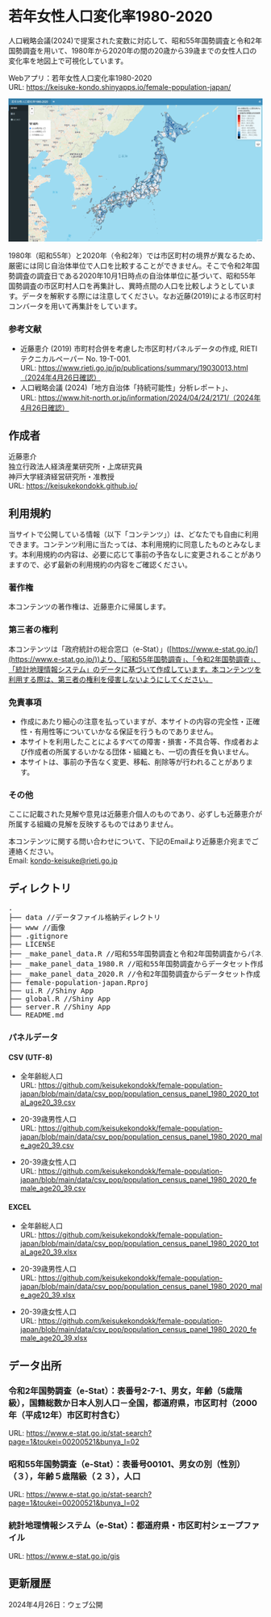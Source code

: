 # 若年女性人口変化率1980-2020


人口戦略会議(2024)で提案された変数に対応して、昭和55年国勢調査と令和2年国勢調査を用いて、1980年から2020年の間の20歳から39歳までの女性人口の変化率を地図上で可視化しています。  

Webアプリ：若年女性人口変化率1980-2020  
URL: https://keisuke-kondo.shinyapps.io/female-population-japan/

[![若年女性人口変化率1980-2020](www/female-population-japan.png "若年女性人口変化率1980-2020")](https://keisuke-kondo.shinyapps.io/female-population-japan/)

1980年（昭和55年）と2020年（令和2年）では市区町村の境界が異なるため、厳密には同じ自治体単位で人口を比較することができません。そこで令和2年国勢調査の調査日である2020年10月1日時点の自治体単位に基づいて、昭和55年国勢調査の市区町村人口を再集計し、異時点間の人口を比較しようとしています。データを解釈する際には注意してください。なお近藤(2019)による市区町村コンバータを用いて再集計をしています。

### 参考文献

- 近藤恵介 (2019) 市町村合併を考慮した市区町村パネルデータの作成, RIETIテクニカルペーパー No. 19-T-001.  
URL: https://www.rieti.go.jp/jp/publications/summary/19030013.html（2024年4月26日確認）
- 人口戦略会議 (2024)「地方自治体「持続可能性」分析レポート」、  
URL: https://www.hit-north.or.jp/information/2024/04/24/2171/（2024年4月26日確認）

## 作成者

近藤恵介  
独立行政法人経済産業研究所・上席研究員  
神戸大学経済経営研究所・准教授  
URL: https://keisukekondokk.github.io/  


## 利用規約
当サイトで公開している情報（以下「コンテンツ」）は、どなたでも自由に利用できます。コンテンツ利用に当たっては、本利用規約に同意したものとみなします。本利用規約の内容は、必要に応じて事前の予告なしに変更されることがありますので、必ず最新の利用規約の内容をご確認ください。

### 著作権
本コンテンツの著作権は、近藤恵介に帰属します。

### 第三者の権利
本コンテンツは「政府統計の総合窓口（e-Stat）」([https://www.e-stat.go.jp/](https://www.e-stat.go.jp/))より、「昭和55年国勢調査」、「令和2年国勢調査」、「統計地理情報システム」のデータに基づいて作成しています。本コンテンツを利用する際は、第三者の権利を侵害しないようにしてください。

### 免責事項
<ul>
<li>作成にあたり細心の注意を払っていますが、本サイトの内容の完全性・正確性・有用性等についていかなる保証を行うものでありません。</li>
<li>本サイトを利用したことによるすべての障害・損害・不具合等、作成者および作成者の所属するいかなる団体・組織とも、一切の責任を負いません。</li>
<li>本サイトは、事前の予告なく変更、移転、削除等が行われることがあります。</li>
</ul>

### その他
ここに記載された見解や意見は近藤恵介個人のものであり、必ずしも近藤恵介が所属する組織の見解を反映するものではありません。

本コンテンツに関する問い合わせについて、下記のEmailより近藤恵介宛までご連絡ください。  
Email: kondo-keisuke@rieti.go.jp

## ディレクトリ

<pre>
.
├── data //データファイル格納ディレクトリ
├── www //画像
├── .gitignore
├── LICENSE
├── _make_panel_data.R //昭和55年国勢調査と令和2年国勢調査からパネルデータを作成
├── _make_panel_data_1980.R //昭和55年国勢調査からデータセット作成
├── _make_panel_data_2020.R //令和2年国勢調査からデータセット作成
├── female-population-japan.Rproj
├── ui.R //Shiny App
├── global.R //Shiny App
├── server.R //Shiny App
└── README.md
</pre>

### パネルデータ

#### CSV (UTF-8)
- 全年齢総人口  
URL: https://github.com/keisukekondokk/female-population-japan/blob/main/data/csv_pop/population_census_panel_1980_2020_total_age20_39.csv

- 20-39歳男性人口  
URL: https://github.com/keisukekondokk/female-population-japan/blob/main/data/csv_pop/population_census_panel_1980_2020_male_age20_39.csv

- 20-39歳女性人口  
URL: https://github.com/keisukekondokk/female-population-japan/blob/main/data/csv_pop/population_census_panel_1980_2020_female_age20_39.csv

#### EXCEL
- 全年齢総人口  
URL: https://github.com/keisukekondokk/female-population-japan/blob/main/data/csv_pop/population_census_panel_1980_2020_total_age20_39.xlsx

- 20-39歳男性人口  
URL: https://github.com/keisukekondokk/female-population-japan/blob/main/data/csv_pop/population_census_panel_1980_2020_male_age20_39.xlsx

- 20-39歳女性人口  
URL: https://github.com/keisukekondokk/female-population-japan/blob/main/data/csv_pop/population_census_panel_1980_2020_female_age20_39.xlsx



## データ出所

### 令和2年国勢調査（e-Stat）：表番号2-7-1、男女，年齢（5歳階級），国籍総数か日本人別人口－全国，都道府県，市区町村（2000年（平成12年）市区町村含む）

URL: https://www.e-stat.go.jp/stat-search?page=1&toukei=00200521&bunya_l=02

### 昭和55年国勢調査（e-Stat）：表番号00101、男女の別（性別）（３），年齢５歳階級（２３），人口

URL: https://www.e-stat.go.jp/stat-search?page=1&toukei=00200521&bunya_l=02

### 統計地理情報システム（e-Stat）：都道府県・市区町村シェープファイル

URL: https://www.e-stat.go.jp/gis


## 更新履歴

2024年4月26日：ウェブ公開  
